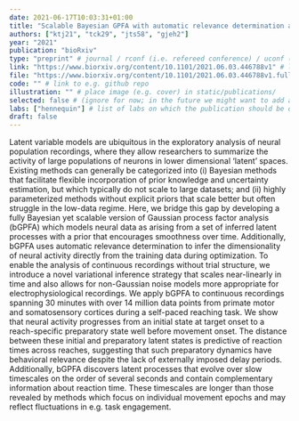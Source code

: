 ```yaml
---
date: 2021-06-17T10:03:31+01:00
title: "Scalable Bayesian GPFA with automatic relevance determination and discrete noise models"
authors: ["ktj21", "tck29", "jts58", "gjeh2"]
year: "2021"
publication: "bioRxiv"
type: "preprint" # journal / rconf (i.e. refereed conference) / uconf (i.e. unrefereed conference) / thesis / preprint / workshop
link: "https://www.biorxiv.org/content/10.1101/2021.06.03.446788v1" # link to the publication
file: "https://www.biorxiv.org/content/10.1101/2021.06.03.446788v1.full.pdf" # IF you are NOT able to provide a link, then place a pdf in static/publications/ and write the filename here (e.g. "hennequin-neuron-2018.pdf") 
code: "" # link to e.g. github repo
illustration: "" # place image (e.g. cover) in static/publications/
selected: false # (ignore for now; in the future we might want to add a "Selected publications" section)
labs: ["hennequin"] # list of labs on which the publication should be displayed (use "cbl" to display on the main CBL website, and the PI's lastname (lowercase) for individual lab's websites, e.g. "hennequin")
draft: false
---
```


Latent variable models are ubiquitous in the exploratory analysis of neural
population recordings, where they allow researchers to summarize the activity
of large populations of neurons in lower dimensional ‘latent’ spaces.
Existing methods can generally be categorized into (i) Bayesian methods that
facilitate flexible incorporation of prior knowledge and uncertainty
estimation, but which typically do not scale to large datasets; and (ii)
highly parameterized methods without explicit priors that scale better but
often struggle in the low-data regime. Here, we bridge this gap by developing
a fully Bayesian yet scalable version of Gaussian process factor analysis
(bGPFA) which models neural data as arising from a set of inferred latent
processes with a prior that encourages smoothness over time. Additionally,
bGPFA uses automatic relevance determination to infer the dimensionality of
neural activity directly from the training data during optimization. To
enable the analysis of continuous recordings without trial structure, we
introduce a novel variational inference strategy that scales near-linearly in
time and also allows for non-Gaussian noise models more appropriate for
electrophysiological recordings. We apply bGPFA to continuous recordings
spanning 30 minutes with over 14 million data points from primate motor and
somatosensory cortices during a self-paced reaching task. We show that neural
activity progresses from an initial state at target onset to a reach-specific
preparatory state well before movement onset. The distance between these
initial and preparatory latent states is predictive of reaction times across
reaches, suggesting that such preparatory dynamics have behavioral relevance
despite the lack of externally imposed delay periods. Additionally, bGPFA
discovers latent processes that evolve over slow timescales on the order of
several seconds and contain complementary information about reaction time.
These timescales are longer than those revealed by methods which focus on
individual movement epochs and may reflect fluctuations in e.g. task
engagement.